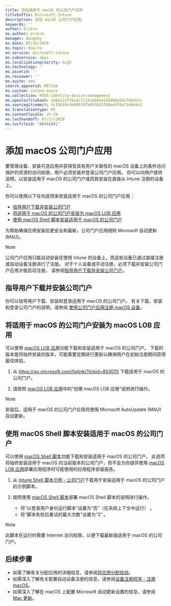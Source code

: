 ```yaml
---
title: 添加适用于 macOS 的公司门户应用
titleSuffix: Microsoft Intune
description: 添加 macOS 公司门户应用。
keywords: ''
author: Erikre
ms.author: erikre
manager: dougeby
ms.date: 07/16/2020
ms.topic: how-to
ms.service: microsoft-intune
ms.subservice: apps
ms.localizationpriority: high
ms.technology: ''
ms.assetid: ''
ms.reviewer: ''
ms.suite: ems
search.appverid: MET150
ms.custom: intune-azure
ms.collection: M365-identity-device-management
ms.openlocfilehash: a58e22af70a3cf119cb044a15b40ba581fe6452c
ms.sourcegitcommit: 5c15b59cde085787b85f032f88add70a11d8e9a2
ms.translationtype: HT
ms.contentlocale: zh-CN
ms.lasthandoff: 07/17/2020
ms.locfileid: "86452841"
---
```

# <a name="add-the-macos-company-portal-app"></a>添加 macOS 公司门户应用

要管理设备、安装可选应用并获得受具有用户关联性的 macOS 设备上的条件访问保护的资源的访问权限，用户必须安装并登录公司门户应用。 你可以向用户提供说明，以安装适用于 macOS 的公司门户或将其安装在直接从 Intune 注册的设备上。

你可以使用以下任何选项来安装适用于 macOS 的公司门户应用：
- [指导用户下载并安装公司门户](#instruct-users-to-download-and-install-company-portal)
- [将适用于 macOS 的公司门户安装为 macOS LOB 应用](#install-company-portal-for-macos-as-a-macos-lob-app)
- [使用 macOS Shell 脚本安装适用于 macOS 的公司门户](#install-company-portal-for-macos-by-using-a-macos-shell-script)

为帮助确保应用安装后更安全和最新，公司门户应用随附 Microsoft 自动更新 (MAU)。

> [!NOTE]
> 公司门户应用只能自动安装在使用 Intune 的设备上，而这些设备已通过直接注册或自动设备注册进行了注册。 对于个人设备或手动注册，必须下载并安装公司门户应用才能启动注册。 请参阅[指导用户下载并安装公司门户](#instruct-users-to-download-and-install-company-portal)。
## <a name="instruct-users-to-download-and-install-company-portal"></a>指导用户下载并安装公司门户

你可以指导用户下载、安装和登录适用于 macOS 的公司门户。 有关下载、安装和登录公司门户的说明，请参阅 [使用公司门户应用注册 macOS 设备](https://docs.microsoft.com/mem/intune/user-help/enroll-your-device-in-intune-macos-cp)。

##  <a name="install-company-portal-for-macos-as-a-macos-lob-app"></a>将适用于 macOS 的公司门户安装为 macOS LOB 应用

可以使用 [macOS LOB 应用](lob-apps-macos.md)功能下载和安装适用于 macOS 的公司门户。 下载的版本是将始终安装的版本，可能需要定期进行更新以确保用户在初始注册期间获得最佳体验。

1. 从 https://go.microsoft.com/fwlink/?linkid=853070 下载适用于 macOS 的公司门户。 

2. 请按照 [macOS LOB 应用](lob-apps-macos.md)中的“创建 macOS LOB 应用”说明进行操作。

> [!NOTE]
> 安装后，适用于 macOS 的公司门户应用将使用 Microsoft AutoUpdate (MAU) 自动更新。
## <a name="install-company-portal-for-macos-by-using-a-macos-shell-script"></a>使用 macOS Shell 脚本安装适用于 macOS 的公司门户

可以使用 [macOS Shell 脚本](macos-shell-scripts.md)功能下载和安装适用于 macOS 的公司门户。 此选项将始终安装适用于 macOS 的当前版本的公司门户，但不会为你提供使用 [macOS LOB 应用](lob-apps-macos.md)部署应用程序时可能使用的应用程序安装报告。

1. 从 [Intune Shell 脚本示例 - 公司门户](https://github.com/microsoft/shell-intune-samples/tree/master/Apps/Company%20Portal)下载用于安装适用于 macOS 的公司门户的示例脚本。

2. 按照使用 [macOS Shell 脚本](macos-shell-scripts.md)部署 macOS Shell 脚本的说明进行操作。 
    - 将“以登录用户身份运行脚本”设置为“否”（在系统上下文中运行） 。
    - 将“脚本失败后重试的最大次数”设置为“3” 。

> [!NOTE]
> 此脚本在运行时需要 Internet 访问权限，以便下载最新版适用于 macOS 的公司门户。 
## <a name="next-steps"></a>后续步骤
- 如需了解有关分配应用的详细信息，请参阅[将应用分配给组](apps-deploy.md)。
- 如需深入了解有关配置自动设备注册的信息，请参阅[设备注册程序 - 注册 macOS](https://docs.microsoft.com/mem/intune/enrollment/device-enrollment-program-enroll-macos)。
- 如需深入了解在 macOS 上配置 Microsoft 自动更新设置的信息，请参阅 [Mac 更新](https://docs.microsoft.com/windows/security/threat-protection/microsoft-defender-atp/mac-updates)。
